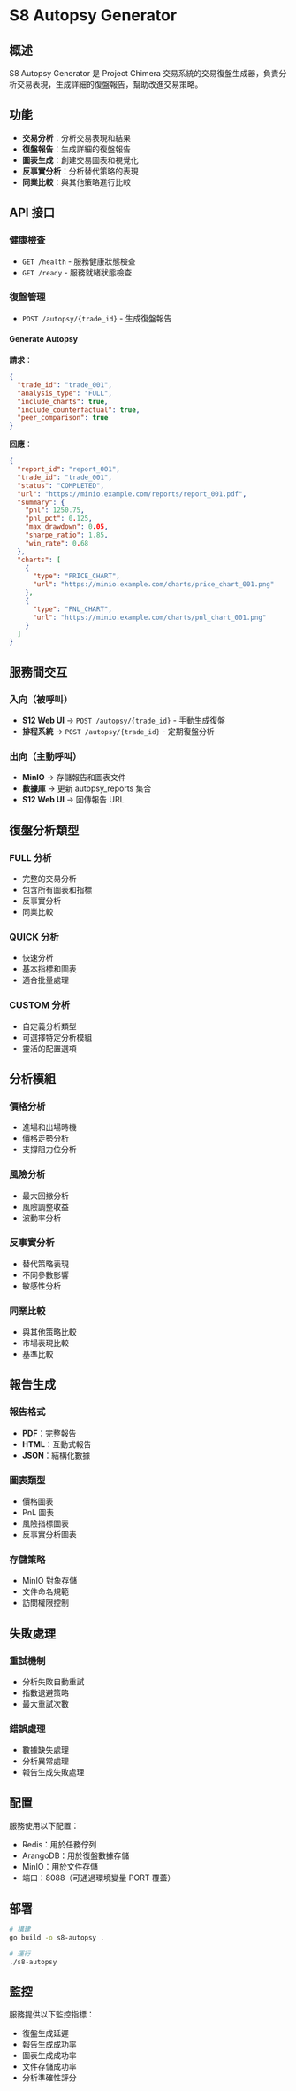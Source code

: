 # S8 Autopsy Generator

## 概述

S8 Autopsy Generator 是 Project Chimera 交易系統的交易復盤生成器，負責分析交易表現，生成詳細的復盤報告，幫助改進交易策略。

## 功能

- **交易分析**：分析交易表現和結果
- **復盤報告**：生成詳細的復盤報告
- **圖表生成**：創建交易圖表和視覺化
- **反事實分析**：分析替代策略的表現
- **同業比較**：與其他策略進行比較

## API 接口

### 健康檢查

- `GET /health` - 服務健康狀態檢查
- `GET /ready` - 服務就緒狀態檢查

### 復盤管理

- `POST /autopsy/{trade_id}` - 生成復盤報告

#### Generate Autopsy

**請求**：
```json
{
  "trade_id": "trade_001",
  "analysis_type": "FULL",
  "include_charts": true,
  "include_counterfactual": true,
  "peer_comparison": true
}
```

**回應**：
```json
{
  "report_id": "report_001",
  "trade_id": "trade_001",
  "status": "COMPLETED",
  "url": "https://minio.example.com/reports/report_001.pdf",
  "summary": {
    "pnl": 1250.75,
    "pnl_pct": 0.125,
    "max_drawdown": 0.05,
    "sharpe_ratio": 1.85,
    "win_rate": 0.68
  },
  "charts": [
    {
      "type": "PRICE_CHART",
      "url": "https://minio.example.com/charts/price_chart_001.png"
    },
    {
      "type": "PNL_CHART",
      "url": "https://minio.example.com/charts/pnl_chart_001.png"
    }
  ]
}
```

## 服務間交互

### 入向（被呼叫）
- **S12 Web UI** → `POST /autopsy/{trade_id}` - 手動生成復盤
- **排程系統** → `POST /autopsy/{trade_id}` - 定期復盤分析

### 出向（主動呼叫）
- **MinIO** → 存儲報告和圖表文件
- **數據庫** → 更新 autopsy_reports 集合
- **S12 Web UI** → 回傳報告 URL

## 復盤分析類型

### FULL 分析
- 完整的交易分析
- 包含所有圖表和指標
- 反事實分析
- 同業比較

### QUICK 分析
- 快速分析
- 基本指標和圖表
- 適合批量處理

### CUSTOM 分析
- 自定義分析類型
- 可選擇特定分析模組
- 靈活的配置選項

## 分析模組

### 價格分析
- 進場和出場時機
- 價格走勢分析
- 支撐阻力位分析

### 風險分析
- 最大回撤分析
- 風險調整收益
- 波動率分析

### 反事實分析
- 替代策略表現
- 不同參數影響
- 敏感性分析

### 同業比較
- 與其他策略比較
- 市場表現比較
- 基準比較

## 報告生成

### 報告格式
- **PDF**：完整報告
- **HTML**：互動式報告
- **JSON**：結構化數據

### 圖表類型
- 價格圖表
- PnL 圖表
- 風險指標圖表
- 反事實分析圖表

### 存儲策略
- MinIO 對象存儲
- 文件命名規範
- 訪問權限控制

## 失敗處理

### 重試機制
- 分析失敗自動重試
- 指數退避策略
- 最大重試次數

### 錯誤處理
- 數據缺失處理
- 分析異常處理
- 報告生成失敗處理

## 配置

服務使用以下配置：
- Redis：用於任務佇列
- ArangoDB：用於復盤數據存儲
- MinIO：用於文件存儲
- 端口：8088（可通過環境變量 PORT 覆蓋）

## 部署

```bash
# 構建
go build -o s8-autopsy .

# 運行
./s8-autopsy
```

## 監控

服務提供以下監控指標：
- 復盤生成延遲
- 報告生成成功率
- 圖表生成成功率
- 文件存儲成功率
- 分析準確性評分
